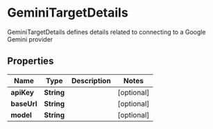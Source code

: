 

# GeminiTargetDetails

GeminiTargetDetails defines details related to connecting to a Google Gemini provider

## Properties

| Name | Type | Description | Notes |
|------------ | ------------- | ------------- | -------------|
|**apiKey** | **String** |  |  [optional] |
|**baseUrl** | **String** |  |  [optional] |
|**model** | **String** |  |  [optional] |



